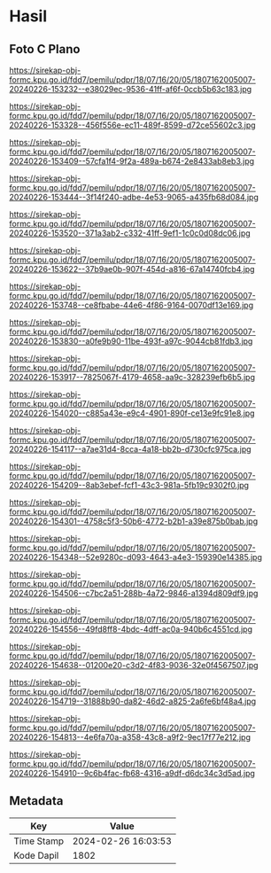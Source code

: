 # Hasil

## Foto C Plano

https://sirekap-obj-formc.kpu.go.id/fdd7/pemilu/pdpr/18/07/16/20/05/1807162005007-20240226-153232--e38029ec-9536-41ff-af6f-0ccb5b63c183.jpg

https://sirekap-obj-formc.kpu.go.id/fdd7/pemilu/pdpr/18/07/16/20/05/1807162005007-20240226-153328--456f556e-ec11-489f-8599-d72ce55602c3.jpg

https://sirekap-obj-formc.kpu.go.id/fdd7/pemilu/pdpr/18/07/16/20/05/1807162005007-20240226-153409--57cfa1f4-9f2a-489a-b674-2e8433ab8eb3.jpg

https://sirekap-obj-formc.kpu.go.id/fdd7/pemilu/pdpr/18/07/16/20/05/1807162005007-20240226-153444--3f14f240-adbe-4e53-9065-a435fb68d084.jpg

https://sirekap-obj-formc.kpu.go.id/fdd7/pemilu/pdpr/18/07/16/20/05/1807162005007-20240226-153520--371a3ab2-c332-41ff-9ef1-1c0c0d08dc06.jpg

https://sirekap-obj-formc.kpu.go.id/fdd7/pemilu/pdpr/18/07/16/20/05/1807162005007-20240226-153622--37b9ae0b-907f-454d-a816-67a14740fcb4.jpg

https://sirekap-obj-formc.kpu.go.id/fdd7/pemilu/pdpr/18/07/16/20/05/1807162005007-20240226-153748--ce8fbabe-44e6-4f86-9164-0070df13e169.jpg

https://sirekap-obj-formc.kpu.go.id/fdd7/pemilu/pdpr/18/07/16/20/05/1807162005007-20240226-153830--a0fe9b90-11be-493f-a97c-9044cb81fdb3.jpg

https://sirekap-obj-formc.kpu.go.id/fdd7/pemilu/pdpr/18/07/16/20/05/1807162005007-20240226-153917--7825067f-4179-4658-aa9c-328239efb6b5.jpg

https://sirekap-obj-formc.kpu.go.id/fdd7/pemilu/pdpr/18/07/16/20/05/1807162005007-20240226-154020--c885a43e-e9c4-4901-890f-ce13e9fc91e8.jpg

https://sirekap-obj-formc.kpu.go.id/fdd7/pemilu/pdpr/18/07/16/20/05/1807162005007-20240226-154117--a7ae31d4-8cca-4a18-bb2b-d730cfc975ca.jpg

https://sirekap-obj-formc.kpu.go.id/fdd7/pemilu/pdpr/18/07/16/20/05/1807162005007-20240226-154209--8ab3ebef-fcf1-43c3-981a-5fb19c9302f0.jpg

https://sirekap-obj-formc.kpu.go.id/fdd7/pemilu/pdpr/18/07/16/20/05/1807162005007-20240226-154301--4758c5f3-50b6-4772-b2b1-a39e875b0bab.jpg

https://sirekap-obj-formc.kpu.go.id/fdd7/pemilu/pdpr/18/07/16/20/05/1807162005007-20240226-154348--52e9280c-d093-4643-a4e3-159390e14385.jpg

https://sirekap-obj-formc.kpu.go.id/fdd7/pemilu/pdpr/18/07/16/20/05/1807162005007-20240226-154506--c7bc2a51-288b-4a72-9846-a1394d809df9.jpg

https://sirekap-obj-formc.kpu.go.id/fdd7/pemilu/pdpr/18/07/16/20/05/1807162005007-20240226-154556--49fd8ff8-4bdc-4dff-ac0a-940b6c4551cd.jpg

https://sirekap-obj-formc.kpu.go.id/fdd7/pemilu/pdpr/18/07/16/20/05/1807162005007-20240226-154638--01200e20-c3d2-4f83-9036-32e0f4567507.jpg

https://sirekap-obj-formc.kpu.go.id/fdd7/pemilu/pdpr/18/07/16/20/05/1807162005007-20240226-154719--31888b90-da82-46d2-a825-2a6fe6bf48a4.jpg

https://sirekap-obj-formc.kpu.go.id/fdd7/pemilu/pdpr/18/07/16/20/05/1807162005007-20240226-154813--4e6fa70a-a358-43c8-a9f2-9ec17f77e212.jpg

https://sirekap-obj-formc.kpu.go.id/fdd7/pemilu/pdpr/18/07/16/20/05/1807162005007-20240226-154910--9c6b4fac-fb68-4316-a9df-d6dc34c3d5ad.jpg


## Metadata

| Key        | Value               |
| ---------- | ------------------- |
| Time Stamp | 2024-02-26 16:03:53 |
| Kode Dapil | 1802                |



